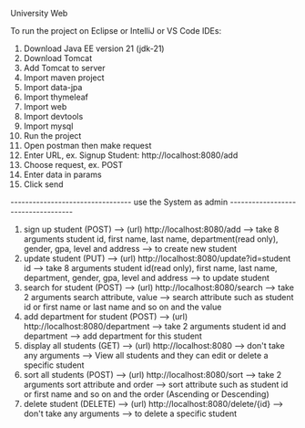                                                             
 University Web



To run the project on Eclipse or IntelliJ or VS Code IDEs:
1. Download Java EE version 21 (jdk-21)
2. Download Tomcat
3. Add Tomcat to server
4. Import maven project
5. Import data-jpa
6. Import thymeleaf 
7. Import web 
8. Import devtools
9. Import mysql
 10. Run the project
 11. Open postman then make request
 12. Enter URL, ex. Signup Student: http://localhost:8080/add
 13. Choose request, ex. POST
 14. Enter data in params
 15. Click send

--------------------------------- use the System as admin -----------------------------------


1. sign up student (POST) --> (url) http://localhost:8080/add --> take 8 arguments student id, first name, last name, department(read only), gender, gpa, level and address  --> to create new student 
2. update student (PUT) --> (url) http://localhost:8080/update?id=student id --> take 8 arguments student id(read only), first name, last name, department, gender, gpa, level and address  --> to update student
3. search for student (POST) --> (url) http://localhost:8080/search --> take 2 arguments search attribute, value --> search attribute such as student id or first name or last name and so on and the value
4. add department for student (POST) --> (url) http://localhost:8080/department --> take 2 arguments student id and department --> add department for this student 
5. display all students (GET) --> (url) http://localhost:8080 --> don't take any arguments --> View all students and they can edit or delete a specific student
6. sort all students (POST) --> (url) http://localhost:8080/sort --> take 2 arguments sort attribute and order --> sort attribute such as student id or first name and so on and the order (Ascending or Descending)
7. delete student (DELETE) --> (url) http://localhost:8080/delete/{id} --> don't take any arguments --> to delete a specific student 
